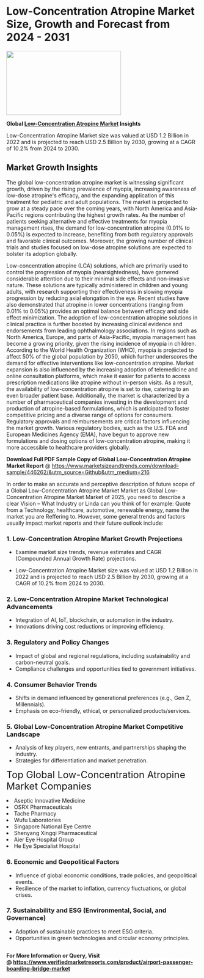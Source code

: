 <H1>Low-Concentration Atropine Market Size, Growth and Forecast from 2024 - 2031</H1><img class="aligncenter size-medium wp-image-584254" src="https://thirdeyenews.in/wp-content/uploads/2024/09/Global-Market-Research-300x168.jpeg" alt="" width="300" height="168" /><p><strong>Global&nbsp;<a href="https://www.marketsizeandtrends.com/download-sample/446262/&amp;utm_source=Github&utm_medium=216">Low-Concentration Atropine Market</a> Insights</strong></p><p>Low-Concentration Atropine Market size was valued at USD 1.2 Billion in 2022 and is projected to reach USD 2.5 Billion by 2030, growing at a CAGR of 10.2% from 2024 to 2030.</p><p><h2>Market Growth Insights</h2> <p>The global low-concentration atropine market is witnessing significant growth, driven by the rising prevalence of myopia, increasing awareness of low-dose atropine's efficacy, and the expanding application of this treatment for pediatric and adult populations. The market is projected to grow at a steady pace over the coming years, with North America and Asia-Pacific regions contributing the highest growth rates. As the number of patients seeking alternative and effective treatments for myopia management rises, the demand for low-concentration atropine (0.01% to 0.05%) is expected to increase, benefiting from both regulatory approvals and favorable clinical outcomes. Moreover, the growing number of clinical trials and studies focused on low-dose atropine solutions are expected to bolster its adoption globally. </p> <p>Low-concentration atropine (LCA) solutions, which are primarily used to control the progression of myopia (nearsightedness), have garnered considerable attention due to their minimal side effects and non-invasive nature. These solutions are typically administered in children and young adults, with research supporting their effectiveness in slowing myopia progression by reducing axial elongation in the eye. Recent studies have also demonstrated that atropine in lower concentrations (ranging from 0.01% to 0.05%) provides an optimal balance between efficacy and side effect minimization. The adoption of low-concentration atropine solutions in clinical practice is further boosted by increasing clinical evidence and endorsements from leading ophthalmology associations. In regions such as North America, Europe, and parts of Asia-Pacific, myopia management has become a growing priority, given the rising incidence of myopia in children. According to the World Health Organization (WHO), myopia is projected to affect 50% of the global population by 2050, which further underscores the demand for effective interventions like low-concentration atropine. Market expansion is also influenced by the increasing adoption of telemedicine and online consultation platforms, which make it easier for patients to access prescription medications like atropine without in-person visits. As a result, the availability of low-concentration atropine is set to rise, catering to an even broader patient base. Additionally, the market is characterized by a number of pharmaceutical companies investing in the development and production of atropine-based formulations, which is anticipated to foster competitive pricing and a diverse range of options for consumers. Regulatory approvals and reimbursements are critical factors influencing the market growth. Various regulatory bodies, such as the U.S. FDA and European Medicines Agency (EMA), have begun to approve new formulations and dosing options of low-concentration atropine, making it more accessible to healthcare providers globally. </p><p><span class=""><strong>Download Full PDF Sample Copy of Global Low-Concentration Atropine Market Report</strong> @ <a href="https://www.marketsizeandtrends.com/download-sample/446262/&amp;utm_source=Github&utm_medium=216" target="_blank">https://www.marketsizeandtrends.com/download-sample/446262/&amp;utm_source=Github&utm_medium=216</a></span></p><p>In order to make an accurate and perceptive description of future scope of a Global&nbsp;Low-Concentration Atropine Market Market as Global&nbsp;Low-Concentration Atropine Market Market of 2025, you need to describe a clear Vision &ndash; What Industry or Linda can you think of for example: Quote from a Technology, healthcare, automotive, renewable energy, name the market you are Reffering to. However, some general trends and factors usually impact market reports and their future outlook include:</p><h3>1.&nbsp;<strong>Low-Concentration Atropine Market Growth Projections</strong></h3><ul><li>Examine market size trends, revenue estimates and CAGR (Compounded Annual Growth Rate) projections.</li><li><p>Low-Concentration Atropine Market size was valued at USD 1.2 Billion in 2022 and is projected to reach USD 2.5 Billion by 2030, growing at a CAGR of 10.2% from 2024 to 2030.</p></li></ul><h3>2.&nbsp;<strong>Low-Concentration Atropine Market Technological Advancements</strong></h3><ul><li>Integration of AI, IoT, blockchain, or automation in the industry.</li><li>Innovations driving cost reductions or improving efficiency.</li></ul><h3>3.&nbsp;<strong>Regulatory and Policy Changes</strong></h3><ul><li>Impact of global and regional regulations, including sustainability and carbon-neutral goals.</li><li>Compliance challenges and opportunities tied to government initiatives.</li></ul><h3>4.&nbsp;<strong>Consumer Behavior Trends</strong></h3><ul><li>Shifts in demand influenced by generational preferences (e.g., Gen Z, Millennials).</li><li>Emphasis on eco-friendly, ethical, or personalized products/services.</li></ul><h3>5.&nbsp;<strong>Global Low-Concentration Atropine Market Competitive Landscape</strong></h3><ul><li>Analysis of key players, new entrants, and partnerships shaping the industry.</li><li>Strategies for differentiation and market penetration.</li></ul><p data-pm-slice="1 1 []"><span style="color: inherit; font-family: inherit; font-size: 25px;">Top Global Low-Concentration Atropine Market Companies</span></p><div class="" data-test-id=""><p><li>Aseptic Innovative Medicine</li><li> OSRX Pharmaceuticals</li><li> Tache Pharmacy</li><li> Wufu Laboratories</li><li> Singapore National Eye Centre</li><li> Shenyang Xingqi Pharmaceutical</li><li> Aier Eye Hospital Group</li><li> He Eye Specialist Hospital</li></p></div><h3>6.&nbsp;<strong>Economic and Geopolitical Factors</strong></h3><ul><li>Influence of global economic conditions, trade policies, and geopolitical events.</li><li>Resilience of the market to inflation, currency fluctuations, or global crises.</li></ul><h3>7.&nbsp;<strong>Sustainability and ESG (Environmental, Social, and Governance)</strong></h3><ul><li>Adoption of sustainable practices to meet ESG criteria.</li><li>Opportunities in green technologies and circular economy principles.</li></ul><h2><strong style="font-size: 14px;">For More Information or Query, Visit @&nbsp;</strong><a style="background-color: #ffffff; font-size: 14px;" href="https://www.marketsizeandtrends.com/report/low-concentration-atropine-market/" target="_blank">https://www.verifiedmarketreports.com/product/airport-passenger-boarding-bridge-market</a></h2>
